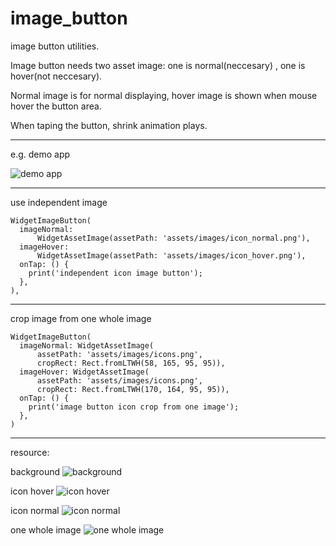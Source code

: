# image_button

image button utilities.

Image button needs two asset image: one is normal(neccesary) , one is hover(not neccesary).

Normal image is for normal displaying, hover image is shown when mouse hover the button area.

When taping the button,  shrink animation plays.

------
e.g. demo app

![demo app](https://i.ibb.co/X4CPfcp/demo-app.png)


------
use independent image

```
WidgetImageButton(
  imageNormal:
      WidgetAssetImage(assetPath: 'assets/images/icon_normal.png'),
  imageHover:
      WidgetAssetImage(assetPath: 'assets/images/icon_hover.png'),
  onTap: () {
    print('independent icon image button');
  },
),
```
------
crop image from one whole image

```
WidgetImageButton(
  imageNormal: WidgetAssetImage(
      assetPath: 'assets/images/icons.png',
      cropRect: Rect.fromLTWH(58, 165, 95, 95)),
  imageHover: WidgetAssetImage(
      assetPath: 'assets/images/icons.png',
      cropRect: Rect.fromLTWH(170, 164, 95, 95)),
  onTap: () {
    print('image button icon crop from one image');
  },
)
```

--------

resource:

background
![background](https://i.ibb.co/W6sw2t1/bkg-code.png)

icon hover
![icon hover](https://i.ibb.co/9qjtV4f/icon-hover.png)

icon normal
![icon normal](https://i.ibb.co/2S1hRHC/icon-normal.png)

one whole image
![one whole image](https://i.ibb.co/9hLvLsg/icons.png)
